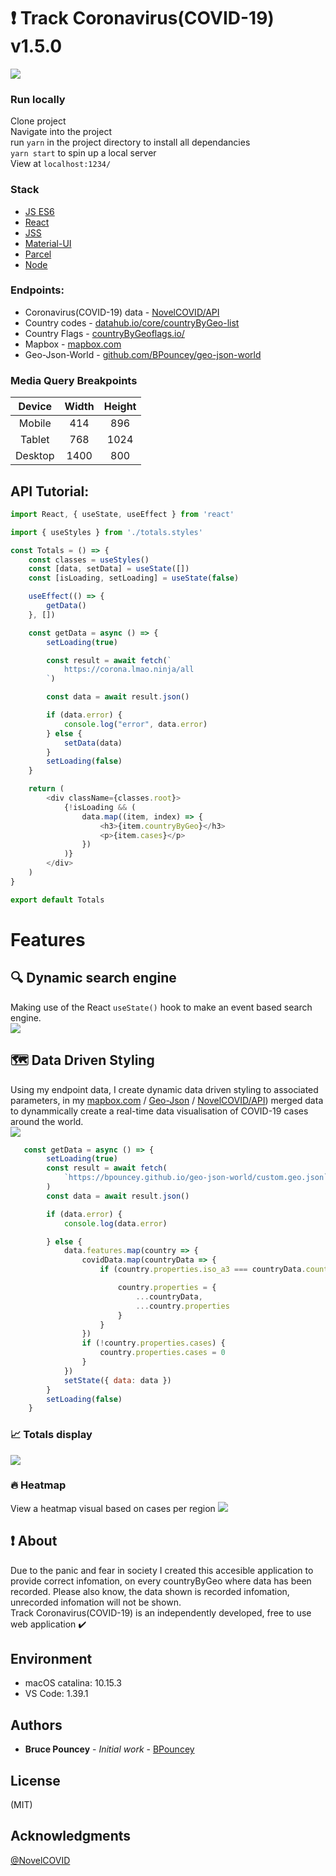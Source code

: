 # :heavy_exclamation_mark: Track Coronavirus(COVID-19) v1.5.0
![](./readme-images/readme-fullscreen.png)

### Run locally
Clone project <br>
Navigate into the project <br>
run ```yarn``` in the project directory to install all dependancies <br>
```yarn start``` to spin up a local server <br>
View at ```localhost:1234/```<br>

### Stack
* [JS ES6](http://es6-features.org/)
* [React](https://reactjs.org/)
* [JSS](https://cssinjs.org/?v=v10.0.4)
* [Material-UI](https://material-ui.com)
* [Parcel](https://parceljs.org/)
* [Node](https://nodejs.org/)

### Endpoints:
* Coronavirus(COVID-19) data - [NovelCOVID/API](https://github.com/NovelCOVID/API)
* Country codes - [datahub.io/core/countryByGeo-list](https://datahub.io/core/countryByGeo-list)
* Country Flags - [countryByGeoflags.io/](https://www.countryByGeoflags.io/)
* Mapbox - [mapbox.com](https://www.mapbox.com)
* Geo-Json-World - [github.com/BPouncey/geo-json-world](https://github.com/BPouncey/geo-json-world)

### Media Query Breakpoints
| Device      | Width         | Height        | 
|:-----------:|:-------------:|:-------------:|
| Mobile      | 414           | 896           |
| Tablet      | 768           | 1024          |
| Desktop     | 1400          | 800           |

## API Tutorial:
```javascript
import React, { useState, useEffect } from 'react'

import { useStyles } from './totals.styles'

const Totals = () => {
    const classes = useStyles()
    const [data, setData] = useState([])
    const [isLoading, setLoading] = useState(false)

    useEffect(() => {
        getData()
    }, [])

    const getData = async () => {
        setLoading(true)

        const result = await fetch(`
            https://corona.lmao.ninja/all
        `)

        const data = await result.json()

        if (data.error) {
            console.log("error", data.error)
        } else {
            setData(data)
        }
        setLoading(false)
    }

    return (
        <div className={classes.root}>
            {!isLoading && (
                data.map((item, index) => {
                    <h3>{item.countryByGeo}</h3>
                    <p>{item.cases}</p>
                })
            )}
        </div>
    )
}

export default Totals
```

# Features

## :mag:  Dynamic search engine
Making use of the React ```useState()``` hook to make an event based search engine. <br>
![](./readme-images/search.gif)

## :world_map:  Data Driven Styling
Using my endpoint data, I create dynamic data driven styling to associated parameters, in my [mapbox.com](https://www.mapbox.com) / [Geo-Json](https://github.com/BPouncey/geo-json-world) / [NovelCOVID/API](https://github.com/NovelCOVID/API)) merged data to dynammically create a real-time data visualisation of COVID-19 cases around the world.<br>
![](./readme-images/zoom.gif)

``````javascript
   const getData = async () => {
        setLoading(true)
        const result = await fetch(
            `https://bpouncey.github.io/geo-json-world/custom.geo.json`
        )
        const data = await result.json()

        if (data.error) {
            console.log(data.error)

        } else {
            data.features.map(country => {
                covidData.map(countryData => {
                    if (country.properties.iso_a3 === countryData.countryInfo.iso3) {

                        country.properties = {
                            ...countryData,
                            ...country.properties
                        }
                    }
                })
                if (!country.properties.cases) {
                    country.properties.cases = 0
                }
            })
            setState({ data: data })
        }
        setLoading(false)
    }
``````

### :chart_with_upwards_trend: Totals display 
![](./readme-images/footer.png)

### :fire: Heatmap
View a heatmap visual based on cases per region
![](./readme-images/heatmap.png)

## :exclamation: About
Due to the panic and fear in society I created this accesible application to provide correct infomation, on every countryByGeo where data has been recorded. Please also know, the data shown is recorded infomation, unrecorded infomation will not be shown. 
<br>
Track Coronavirus(COVID-19) is an independently developed, free to use web application :heavy_check_mark:

## Environment
* macOS catalina: 10.15.3
* VS Code: 1.39.1

## Authors
* **Bruce Pouncey** - *Initial work* - [BPouncey](https://github.com/BPouncey)

## License
(MIT)

## Acknowledgments
[@NovelCOVID](https://github.com/NovelCOVID)
